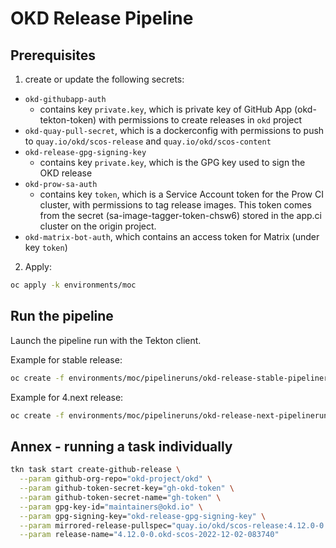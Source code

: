 # OKD Release Pipeline

## Prerequisites
1. create or update the following secrets:
* `okd-githubapp-auth`
  * contains key `private.key`, which is private key of GitHub App (okd-tekton-token) with permissions to create releases in `okd` project
* `okd-quay-pull-secret`, which is a dockerconfig with permissions to push to `quay.io/okd/scos-release` and `quay.io/okd/scos-content`
* `okd-release-gpg-signing-key`
  * contains key `private.key`, which is the GPG key used to sign the OKD release
* `okd-prow-sa-auth`
  * contains key `token`, which is a Service Account token for the Prow CI cluster, with permissions to tag release images. This token comes from the secret (sa-image-tagger-token-chsw6) stored in the app.ci cluster on the origin project.
* `okd-matrix-bot-auth`, which contains an access token for Matrix (under key `token`)

2. Apply:
```bash
oc apply -k environments/moc
```

## Run the pipeline
Launch the pipeline run with the Tekton client.

Example for stable release:
```bash
oc create -f environments/moc/pipelineruns/okd-release-stable-pipelinerun.yaml
```

Example for 4.next release: 
```bash
oc create -f environments/moc/pipelineruns/okd-release-next-pipelinerun.yaml

```

## Annex - running a task individually
```bash
tkn task start create-github-release \
  --param github-org-repo="okd-project/okd" \
  --param github-token-secret-key="gh-okd-token" \
  --param github-token-secret-name="gh-token" \
  --param gpg-key-id="maintainers@okd.io" \
  --param gpg-signing-key="okd-release-gpg-signing-key" \
  --param mirrored-release-pullspec="quay.io/okd/scos-release:4.12.0-0.okd-scos-2022-12-02-083740" \
  --param release-name="4.12.0-0.okd-scos-2022-12-02-083740"

```
